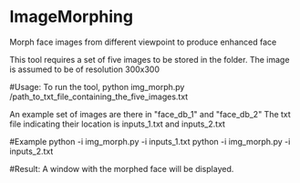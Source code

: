 # ImageMorphing
Morph face images from different viewpoint to produce enhanced face

This tool requires a set of five images to be stored in the folder.
The image is assumed to be of resolution 300x300

#Usage:
To run the tool,
python img_morph.py /path_to_txt_file_containing_the_five_images.txt

An example set of images are there in "face_db_1" and "face_db_2"
The txt file indicating their location is inputs_1.txt and inputs_2.txt

#Example
python -i img_morph.py -i inputs_1.txt
python -i img_morph.py -i inputs_2.txt

#Result:
A window with the morphed face will be displayed.
